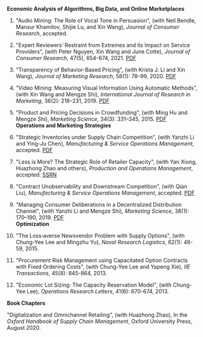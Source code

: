 **Economic Analysis of Algorithms, Big Data, and Online Marketplaces**    
1. "Audio Mining: The Role of Vocal Tone in Persuasion", (with Neil Bendle, Mansur Khamitov, Shijie Lu, and Xin Wang), *Journal of Consumer Research*, accepted.   

1. "Expert Reviewers’ Restraint from Extremes and its Impact on Service Providers", (with Peter Nguyen, Xin Wang and June Cotte), *Journal of Consumer Research*, 47(5), 654-674, 2021. [PDF](https://xitheory.github.io/files/jcr2021.pdf)  

1. "Transparency of Behavior-Based Pricing", (with Krista J. Li and Xin Wang), *Journal of Marketing Research*, 58(1): 78–99, 2020. [PDF](https://xitheory.github.io/files/TransparencyBBP.pdf)  

1. "Video Mining: Measuring Visual Information Using Automatic Methods", (with Xin Wang and Mengze Shi), *International Journal of Research in Marketing*, 36(2): 216–231, 2019. [PDF](https://xitheory.github.io/files/IJRM.pdf)  

1. "Product and Pricing Decisions in Crowdfunding", (with Ming Hu and Mengze Shi), *Marketing Science*, 34(3): 331–345, 2015. [PDF](https://xitheory.github.io/files/mksc.2014.0900.pdf)  
**Operations and Marketing Strategies**  
1. "Strategic Inventories under Supply Chain Competition", (with Yanzhi Li and Ying-Ju Chen), *Manufacturing & Service Operations Management*, accepted. [PDF](https://xitheory.github.io/files/msom_si.pdf)    

1. "Less is More? The Strategic Role of Retailer Capacity", (with Yan Xiong, Huazhong Zhao and others), *Production and Operations Management*, accepted. [SSRN](https://papers.ssrn.com/sol3/papers.cfm?abstract_id=3520847)  

1. "Contract Unobservability and Downstream Competition", (with Qian Liu), *Manufacturing & Service Operations Management*, accepted. [PDF](https://xitheory.github.io/files/msom.2020.0905.pdf)  

1. "Managing Consumer Deliberations in a Decentralized Distribution Channel", (with Yanzhi Li and Mengze Shi), *Marketing Science*, 38(1): 170–190, 2019. [PDF](https://xitheory.github.io/files/mksc.2018.1120.pdf)  
**Optimization**  
1. "The Loss‐averse Newsvendor Problem with Supply Options", (with Chung-Yee Lee and Mingzhu Yu), *Naval Research Logistics*, 62(1): 46-59, 2015.  

1. "Procurement Risk Management using Capacitated Option Contracts with Fixed Ordering Costs", (with Chung-Yee Lee and Yapeng Xie), *IIE Transactions*, 45(8): 845-864, 2013.    

1. "Economic Lot Sizing: The Capacity Reservation Model", (with Chung-Yee Lee), *Operations Research Letters*, 41(6): 670-674, 2013.    

**Book Chapters**

"Digitalization and Omnichannel Retailing", (with Huazhong Zhao), In the *Oxford Handbook of Supply Chain Management*, Oxford University Press, August 2020.
